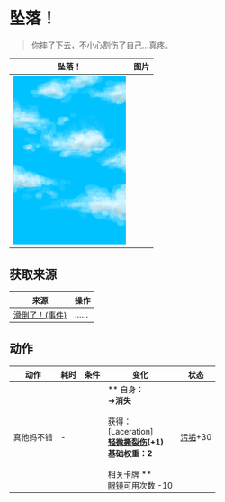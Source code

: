 # 坠落！  
> 你摔了下去，不小心割伤了自己…真疼。  
  
  坠落！  |   图片   
 ----  |  ----:   
   |  <img decoding="async" src="Sprite/WeatherPartiallyCloudy_Full.png" href="a.md" style="max-width:300px;max-height:300px;">   
  
## 获取来源  
来源  |  操作  
----  |  ----  
[滑倒了！(事件)](Event_SlipRocks.md)  |  ……  
## 动作  
动作  |  耗时  |  条件  |  变化  |  状态  
----  |  ----  |  ----  |  ----  |  ----  
真他妈不错<br>  |  -  |    |  ** 自身：**<br>→消失<br><br>** 获得： **<br>** [Laceration]  **<br>  [轻微撕裂伤](W_MinorLaceration.md)(+1)<br>基础权重：2<br><br>** 相关卡牌 **<br>[眼镜](Glasses.md)可用次数  -10  |  [污垢](Filth.md)+30  


<script>document.title="坠落！ - 卡牌生存百科 Card Survival Wiki";</script>
